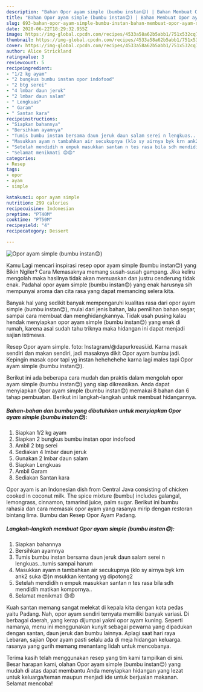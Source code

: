 ```yaml
---
description: "Bahan Opor ayam simple (bumbu instan😊) | Bahan Membuat Opor ayam simple (bumbu instan😊) Yang Enak dan Simpel"
title: "Bahan Opor ayam simple (bumbu instan😊) | Bahan Membuat Opor ayam simple (bumbu instan😊) Yang Enak dan Simpel"
slug: 693-bahan-opor-ayam-simple-bumbu-instan-bahan-membuat-opor-ayam-simple-bumbu-instan-yang-enak-dan-simpel
date: 2020-06-22T18:29:32.955Z
image: https://img-global.cpcdn.com/recipes/4533a58a62b5abb1/751x532cq70/opor-ayam-simple-bumbu-instan😊-foto-resep-utama.jpg
thumbnail: https://img-global.cpcdn.com/recipes/4533a58a62b5abb1/751x532cq70/opor-ayam-simple-bumbu-instan😊-foto-resep-utama.jpg
cover: https://img-global.cpcdn.com/recipes/4533a58a62b5abb1/751x532cq70/opor-ayam-simple-bumbu-instan😊-foto-resep-utama.jpg
author: Alice Strickland
ratingvalue: 3
reviewcount: 5
recipeingredient:
- "1/2 kg ayam"
- "2 bungkus bumbu instan opor indofood"
- "2 btg serei"
- "4 lmbar daun jeruk"
- "2 lmbar daun salam"
- " Lengkuas"
- " Garam"
- " Santan kara"
recipeinstructions:
- "Siapkan bahannya"
- "Bersihkan ayamnya"
- "Tumis bumbu instan bersama daun jeruk daun salam serei n lengkuas...tumis sampai harum"
- "Masukkan ayam n tambahkan air secukupnya (klo sy airnya byk krn ank2 suka 😍)n msukkan kentang yg dipotong2"
- "Setelah mendidih n empuk masukkan santan n tes rasa bila sdh mendidih matikan kompornya.."
- "Selamat menikmati 😍😍"
categories:
- Resep
tags:
- opor
- ayam
- simple

katakunci: opor ayam simple 
nutrition: 299 calories
recipecuisine: Indonesian
preptime: "PT40M"
cooktime: "PT50M"
recipeyield: "4"
recipecategory: Dessert

---
```



![Opor ayam simple (bumbu instan😊)](https://img-global.cpcdn.com/recipes/4533a58a62b5abb1/751x532cq70/opor-ayam-simple-bumbu-instan😊-foto-resep-utama.jpg)

Kamu Lagi mencari inspirasi resep opor ayam simple (bumbu instan😊) yang Bikin Ngiler? Cara Memasaknya memang susah-susah gampang. Jika keliru mengolah maka hasilnya tidak akan memuaskan dan justru cenderung tidak enak. Padahal opor ayam simple (bumbu instan😊) yang enak harusnya sih mempunyai aroma dan cita rasa yang dapat memancing selera kita.

Banyak hal yang sedikit banyak mempengaruhi kualitas rasa dari opor ayam simple (bumbu instan😊), mulai dari jenis bahan, lalu pemilihan bahan segar, sampai cara membuat dan menghidangkannya. Tidak usah pusing kalau hendak menyiapkan opor ayam simple (bumbu instan😊) yang enak di rumah, karena asal sudah tahu triknya maka hidangan ini dapat menjadi sajian istimewa.

Resep Opor ayam simple. foto: Instagram/@dapurkreasi.id. Karna masak sendiri dan makan sendiri, jadi masaknya dikit Opor ayam bumbu jadi. Kepingin masak opor tapi yg instan hehehehehe karna lagi males tapi Opor ayam simple (bumbu instan😊).


Berikut ini ada beberapa cara mudah dan praktis dalam mengolah opor ayam simple (bumbu instan😊) yang siap dikreasikan. Anda dapat menyiapkan Opor ayam simple (bumbu instan😊) memakai 8 bahan dan 6 tahap pembuatan. Berikut ini langkah-langkah untuk membuat hidangannya.

<!--inarticleads1-->

##### Bahan-bahan dan bumbu yang dibutuhkan untuk menyiapkan Opor ayam simple (bumbu instan😊):

1. Siapkan 1/2 kg ayam
1. Siapkan 2 bungkus bumbu instan opor indofood
1. Ambil 2 btg serei
1. Sediakan 4 lmbar daun jeruk
1. Gunakan 2 lmbar daun salam
1. Siapkan  Lengkuas
1. Ambil  Garam
1. Sediakan  Santan kara


Opor ayam is an Indonesian dish from Central Java consisting of chicken cooked in coconut milk. The spice mixture (bumbu) includes galangal, lemongrass, cinnamon, tamarind juice, palm sugar. Berikut ini bumbu rahasia dan cara memasak opor ayam yang rasanya mirip dengan restoran bintang lima. Bumbu dan Resep Opor Ayam Padang. 

<!--inarticleads2-->

##### Langkah-langkah membuat Opor ayam simple (bumbu instan😊):

1. Siapkan bahannya
1. Bersihkan ayamnya
1. Tumis bumbu instan bersama daun jeruk daun salam serei n lengkuas...tumis sampai harum
1. Masukkan ayam n tambahkan air secukupnya (klo sy airnya byk krn ank2 suka 😍)n msukkan kentang yg dipotong2
1. Setelah mendidih n empuk masukkan santan n tes rasa bila sdh mendidih matikan kompornya..
1. Selamat menikmati 😍😍


Kuah santan memang sangat melekat di kepala kita dengan kota pedas yaitu Padang. Nah, opor ayam sendiri ternyata memiliki banyak variasi. Di berbagai daerah, yang kerap dijumpai yakni opor ayam kuning. Seperti namanya, menu ini menggunakan kunyit sebagai pewarna yang dipadukan dengan santan, daun jeruk dan bumbu lainnya. Aplagi saat hari raya Lebaran, sajian Opor ayam pasti selalu ada di meja hidangan keluarga. rasanya yang gurih memang menantang lidah untuk mencobanya. 

Terima kasih telah menggunakan resep yang tim kami tampilkan di sini. Besar harapan kami, olahan Opor ayam simple (bumbu instan😊) yang mudah di atas dapat membantu Anda menyiapkan hidangan yang lezat untuk keluarga/teman maupun menjadi ide untuk berjualan makanan. Selamat mencoba!
